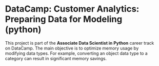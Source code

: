 # DataCamp: Customer Analytics: Preparing Data for Modeling (python)

This project is part of the **Associate Data Scientist in Python** career track on DataCamp. The main objective is to optimize memory usage by modifying data types. For example, converting an object data type to a category can result in significant memory savings.
